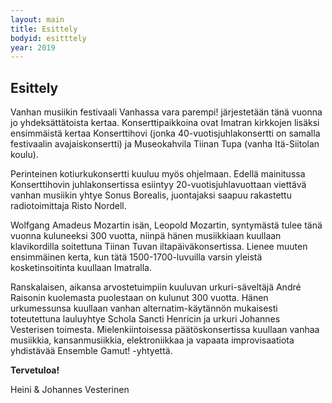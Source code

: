 ```yaml
---
layout: main
title: Esittely
bodyid: esitttely
year: 2019
---
```

## Esittely

Vanhan musiikin festivaali Vanhassa vara parempi! järjestetään tänä vuonna jo yhdeksättätoista kertaa. Konserttipaikkoina ovat Imatran kirkkojen lisäksi ensimmäistä kertaa Konserttihovi (jonka 40-vuotisjuhlakonsertti on samalla festivaalin avajaiskonsertti) ja Museokahvila Tiinan Tupa (vanha Itä-Siitolan koulu).

Perinteinen kotiurkukonsertti kuuluu myös ohjelmaan. Edellä mainitussa Konserttihovin juhlakonsertissa esiintyy 20-vuotisjuhlavuottaan viettävä vanhan musiikin yhtye Sonus Borealis, juontajaksi saapuu rakastettu radiotoimittaja Risto Nordell.

Wolfgang Amadeus Mozartin isän, Leopold Mozartin, syntymästä tulee tänä vuonna kuluneeksi 300 vuotta, niinpä hänen musiikkiaan kuullaan klavikordilla soitettuna Tiinan Tuvan iltapäiväkonsertissa. Lienee muuten ensimmäinen kerta, kun tätä 1500-1700-luvuilla varsin yleistä kosketinsoitinta kuullaan Imatralla.

Ranskalaisen, aikansa arvostetuimpiin kuuluvan urkuri-säveltäjä André Raisonin kuolemasta puolestaan on kulunut 300 vuotta. Hänen urkumessunsa kuullaan vanhan alternatim-käytännön mukaisesti toteutettuna lauluyhtye Schola Sancti Henricin ja urkuri Johannes Vesterisen toimesta. Mielenkiintoisessa päätöskonsertissa kuullaan vanhaa musiikkia, kansanmusiikkia, elektroniikkaa ja vapaata improvisaatiota yhdistävää Ensemble Gamut! -yhtyettä. 


**Tervetuloa!**

Heini &amp; Johannes Vesterinen
